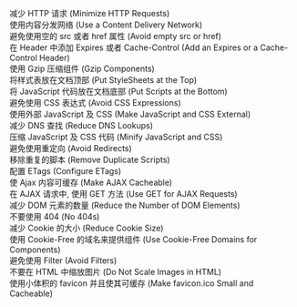 减少 HTTP 请求 (Minimize HTTP Requests)  
使用内容分发网络 (Use a Content Delivery Network)  
避免使用空的 src 或者 href 属性 (Avoid empty src or href)  
在 Header 中添加 Expires 或者 Cache-Control (Add an Expires or a Cache-Control Header)  
使用 Gzip 压缩组件 (Gzip Components)  
将样式表放在文档顶部 (Put StyleSheets at the Top)  
将 JavaScript 代码放在文档底部 (Put Scripts at the Bottom)  
避免使用 CSS 表达式 (Avoid CSS Expressions)  
使用外部 JavaScript 及 CSS (Make JavaScript and CSS External)  
减少 DNS 查找 (Reduce DNS Lookups)  
压缩 JavaScript 及 CSS 代码 (Minify JavaScript and CSS)  
避免使用重定向 (Avoid Redirects)  
移除重复的脚本 (Remove Duplicate Scripts)  
配置 ETags (Configure ETags)  
使 Ajax 内容可缓存 (Make AJAX Cacheable)  
在 AJAX 请求中, 使用 GET 方法 (Use GET for AJAX Requests)  
减少 DOM 元素的数量 (Reduce the Number of DOM Elements)  
不要使用 404 (No 404s)  
减少 Cookie 的大小 (Reduce Cookie Size)  
使用 Cookie-Free 的域名来提供组件 (Use Cookie-Free Domains for Components)  
避免使用 Filter (Avoid Filters)  
不要在 HTML 中缩放图片 (Do Not Scale Images in HTML)  
使用小体积的 favicon 并且使其可缓存 (Make favicon.ico Small and Cacheable)  
